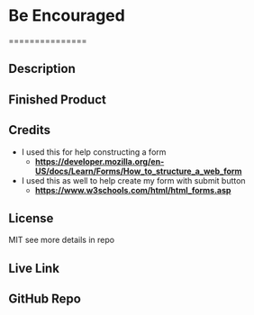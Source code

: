 # Be Encouraged
===============

## Description

## Finished Product 

## Credits

- I used this for help constructing a form
    - **<https://developer.mozilla.org/en-US/docs/Learn/Forms/How_to_structure_a_web_form>**
- I used this as well to help create my form with submit button
    - **<https://www.w3schools.com/html/html_forms.asp>**

## License

MIT see more details in repo

## Live Link

## GitHub Repo
